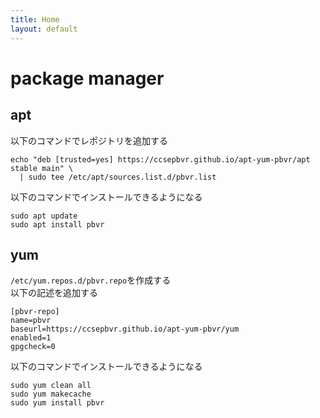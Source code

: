 ```yaml
---
title: Home
layout: default
---
```


# package manager
## apt
以下のコマンドでレポジトリを追加する
```
echo "deb [trusted=yes] https://ccsepbvr.github.io/apt-yum-pbvr/apt stable main" \
  | sudo tee /etc/apt/sources.list.d/pbvr.list
```

以下のコマンドでインストールできるようになる
```
sudo apt update
sudo apt install pbvr
```

## yum
`/etc/yum.repos.d/pbvr.repo`を作成する<br>
以下の記述を追加する
```
[pbvr-repo]
name=pbvr
baseurl=https://ccsepbvr.github.io/apt-yum-pbvr/yum
enabled=1
gpgcheck=0
```

以下のコマンドでインストールできるようになる
```
sudo yum clean all
sudo yum makecache
sudo yum install pbvr
```